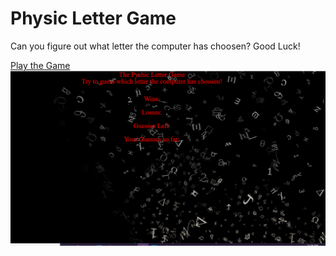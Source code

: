 # Physic Letter Game

Can you figure out what letter the computer has choosen?  Good Luck!

[Play the Game](https://kimberlyhoward.github.io/pyschicLetters/)
![Screen Shot](/assets/physicLetterGame.PNG)